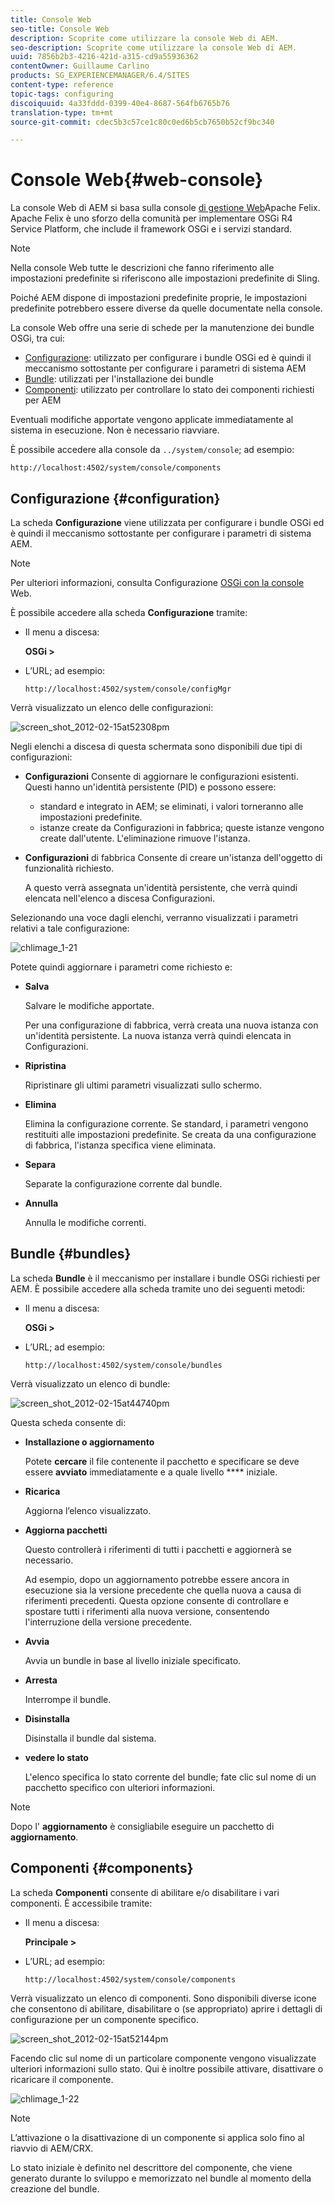 ```yaml
---
title: Console Web
seo-title: Console Web
description: Scoprite come utilizzare la console Web di AEM.
seo-description: Scoprite come utilizzare la console Web di AEM.
uuid: 7856b2b3-4216-421d-a315-cd9a55936362
contentOwner: Guillaume Carlino
products: SG_EXPERIENCEMANAGER/6.4/SITES
content-type: reference
topic-tags: configuring
discoiquuid: 4a33fddd-0399-40e4-8687-564fb6765b76
translation-type: tm+mt
source-git-commit: cdec5b3c57ce1c80c0ed6b5cb7650b52cf9bc340

---
```



# Console Web{#web-console}

La console Web di AEM si basa sulla console [di gestione Web](https://felix.apache.org/documentation/subprojects/apache-felix-web-console.html)Apache Felix. Apache Felix è uno sforzo della comunità per implementare OSGi R4 Service Platform, che include il framework OSGi e i servizi standard.

>[!NOTE]
>
>Nella console Web tutte le descrizioni che fanno riferimento alle impostazioni predefinite si riferiscono alle impostazioni predefinite di Sling.
>
>Poiché AEM dispone di impostazioni predefinite proprie, le impostazioni predefinite potrebbero essere diverse da quelle documentate nella console.

La console Web offre una serie di schede per la manutenzione dei bundle OSGi, tra cui:

* [Configurazione](#configuration): utilizzato per configurare i bundle OSGi ed è quindi il meccanismo sottostante per configurare i parametri di sistema AEM
* [Bundle](#bundles): utilizzati per l&#39;installazione dei bundle
* [Componenti](#components): utilizzato per controllare lo stato dei componenti richiesti per AEM

Eventuali modifiche apportate vengono applicate immediatamente al sistema in esecuzione. Non è necessario riavviare.

È possibile accedere alla console da `../system/console`; ad esempio:

`http://localhost:4502/system/console/components`

## Configurazione {#configuration}

La scheda **Configurazione** viene utilizzata per configurare i bundle OSGi ed è quindi il meccanismo sottostante per configurare i parametri di sistema AEM.

>[!NOTE]
>
>Per ulteriori informazioni, consulta Configurazione [OSGi con la console](/help/sites-deploying/configuring-osgi.md) Web.

È possibile accedere alla scheda **Configurazione** tramite:

* Il menu a discesa:

   **OSGi >**

* L’URL; ad esempio:

   `http://localhost:4502/system/console/configMgr`

Verrà visualizzato un elenco delle configurazioni:

![screen_shot_2012-02-15at52308pm](assets/screen_shot_2012-02-15at52308pm.png)

Negli elenchi a discesa di questa schermata sono disponibili due tipi di configurazioni:

* **Configurazioni** Consente di aggiornare le configurazioni esistenti. Questi hanno un&#39;identità persistente (PID) e possono essere:

   * standard e integrato in AEM; se eliminati, i valori torneranno alle impostazioni predefinite.
   * istanze create da Configurazioni in fabbrica; queste istanze vengono create dall&#39;utente. L&#39;eliminazione rimuove l&#39;istanza.

* **Configurazioni** di fabbrica Consente di creare un&#39;istanza dell&#39;oggetto di funzionalità richiesto.

   A questo verrà assegnata un&#39;identità persistente, che verrà quindi elencata nell&#39;elenco a discesa Configurazioni.

Selezionando una voce dagli elenchi, verranno visualizzati i parametri relativi a tale configurazione:

![chlimage_1-21](assets/chlimage_1-21.png)

Potete quindi aggiornare i parametri come richiesto e:

* **Salva**

   Salvare le modifiche apportate.

   Per una configurazione di fabbrica, verrà creata una nuova istanza con un&#39;identità persistente. La nuova istanza verrà quindi elencata in Configurazioni.

* **Ripristina**

   Ripristinare gli ultimi parametri visualizzati sullo schermo.

* **Elimina**

   Elimina la configurazione corrente. Se standard, i parametri vengono restituiti alle impostazioni predefinite. Se creata da una configurazione di fabbrica, l&#39;istanza specifica viene eliminata.

* **Separa**

   Separate la configurazione corrente dal bundle.

* **Annulla**

   Annulla le modifiche correnti.

## Bundle {#bundles}

La scheda **Bundle** è il meccanismo per installare i bundle OSGi richiesti per AEM. È possibile accedere alla scheda tramite uno dei seguenti metodi:

* Il menu a discesa:

   **OSGi >**

* L’URL; ad esempio:

   `http://localhost:4502/system/console/bundles`

Verrà visualizzato un elenco di bundle:

![screen_shot_2012-02-15at44740pm](assets/screen_shot_2012-02-15at44740pm.png)

Questa scheda consente di:

* **Installazione o aggiornamento**

   Potete **cercare** il file contenente il pacchetto e specificare se deve essere **avviato** immediatamente e a quale livello **** iniziale.

* **Ricarica**

   Aggiorna l’elenco visualizzato.

* **Aggiorna pacchetti**

   Questo controllerà i riferimenti di tutti i pacchetti e aggiornerà se necessario.

   Ad esempio, dopo un aggiornamento potrebbe essere ancora in esecuzione sia la versione precedente che quella nuova a causa di riferimenti precedenti. Questa opzione consente di controllare e spostare tutti i riferimenti alla nuova versione, consentendo l&#39;interruzione della versione precedente.

* **Avvia**

   Avvia un bundle in base al livello iniziale specificato.

* **Arresta**

   Interrompe il bundle.

* **Disinstalla**

   Disinstalla il bundle dal sistema.

* **vedere lo stato**

   L&#39;elenco specifica lo stato corrente del bundle; fate clic sul nome di un pacchetto specifico con ulteriori informazioni.

>[!NOTE]
>
>Dopo l&#39; **aggiornamento** è consigliabile eseguire un pacchetto di **aggiornamento**.

## Componenti {#components}

La scheda **Componenti** consente di abilitare e/o disabilitare i vari componenti. È accessibile tramite:

* Il menu a discesa:

   **Principale >**

* L’URL; ad esempio:

   `http://localhost:4502/system/console/components`

Verrà visualizzato un elenco di componenti. Sono disponibili diverse icone che consentono di abilitare, disabilitare o (se appropriato) aprire i dettagli di configurazione per un componente specifico.

![screen_shot_2012-02-15at52144pm](assets/screen_shot_2012-02-15at52144pm.png)

Facendo clic sul nome di un particolare componente vengono visualizzate ulteriori informazioni sullo stato. Qui è inoltre possibile attivare, disattivare o ricaricare il componente.

![chlimage_1-22](assets/chlimage_1-22.png)

>[!NOTE]
>
>L’attivazione o la disattivazione di un componente si applica solo fino al riavvio di AEM/CRX.
>
>Lo stato iniziale è definito nel descrittore del componente, che viene generato durante lo sviluppo e memorizzato nel bundle al momento della creazione del bundle.

